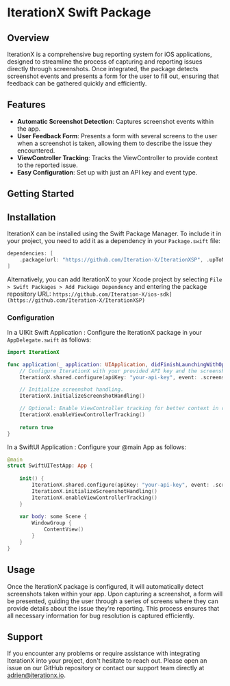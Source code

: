 # IterationX Swift Package

## Overview
IterationX is a comprehensive bug reporting system for iOS applications, designed to streamline the process of capturing and reporting issues directly through screenshots. Once integrated, the package detects screenshot events and presents a form for the user to fill out, ensuring that feedback can be gathered quickly and efficiently.

## Features
- **Automatic Screenshot Detection**: Captures screenshot events within the app.
- **User Feedback Form**: Presents a form with several screens to the user when a screenshot is taken, allowing them to describe the issue they encountered.
- **ViewController Tracking**: Tracks the ViewController to provide context to the reported issue.
- **Easy Configuration**: Set up with just an API key and event type.

## Getting Started

## Installation

IterationX can be installed using the Swift Package Manager. To include it in your project, you need to add it as a dependency in your `Package.swift` file:

```swift
dependencies: [
    .package(url: "https://github.com/Iteration-X/IterationXSP", .upToNextMajor(from: "1.0.0"))
]
```

Alternatively, you can add IterationX to your Xcode project by selecting `File > Swift Packages > Add Package Dependency` and entering the package repository URL: `https://github.com/Iteration-X/ios-sdk](https://github.com/Iteration-X/IterationXSP)`




### Configuration

In a UIKit Swift Application : Configure the IterationX package in your `AppDelegate.swift` as follows:


```swift
import IterationX

func application(_ application: UIApplication, didFinishLaunchingWithOptions launchOptions: [UIApplication.LaunchOptionsKey: Any]?) -> Bool {
    // Configure IterationX with your provided API key and the screenshot event type.
    IterationX.shared.configure(apiKey: "your-api-key", event: .screenshot)

    // Initialize screenshot handling.
    IterationX.initializeScreenshotHandling()

    // Optional: Enable ViewController tracking for better context in reports.
    IterationX.enableViewControllerTracking()
    
    return true
}
```

In a SwiftUI Application : Configure your @main App as follows: 

```swift
@main
struct SwiftUITestApp: App {
    
    init() {
        IterationX.shared.configure(apiKey: "your-api-key", event: .screenshot)
        IterationX.initializeScreenshotHandling()
        IterationX.enableViewControllerTracking()
    }
    
    var body: some Scene {
        WindowGroup {
            ContentView()
        }
    }
}
```


## Usage
Once the IterationX package is configured, it will automatically detect screenshots taken within your app. Upon capturing a screenshot, a form will be presented, guiding the user through a series of screens where they can provide details about the issue they're reporting. This process ensures that all necessary information for bug resolution is captured efficiently.


## Support
If you encounter any problems or require assistance with integrating IterationX into your project, don't hesitate to reach out. Please open an issue on our GitHub repository or contact our support team directly at adrien@iterationx.io.


